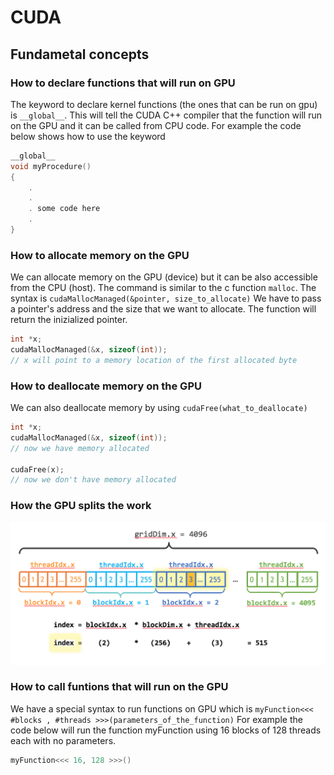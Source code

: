 # CUDA

## Fundametal concepts

### How to declare functions that will run on GPU

The keyword to declare kernel functions (the ones that can be run on gpu) is `__global__`.
This will tell the CUDA C++ compiler that the function will run on the GPU and it can be called from CPU code.
For example the code below shows how to use the keyword
``` c++
__global__
void myProcedure()
{
    .
    .
    . some code here
    .
}
```

### How to allocate memory on the GPU
We can allocate memory on the GPU (device) but it can be also accessible from the CPU (host).
The command is similar to the c function `malloc`.
The syntax is `cudaMallocManaged(&pointer, size_to_allocate)`
We have to pass a pointer's address and the size that we want to allocate. The function will return the inizialized pointer.
```c++
int *x;
cudaMallocManaged(&x, sizeof(int));
// x will point to a memory location of the first allocated byte
```

### How to deallocate memory on the GPU
We can also deallocate memory by using `cudaFree(what_to_deallocate)`
```c++
int *x;
cudaMallocManaged(&x, sizeof(int));
// now we have memory allocated

cudaFree(x);
// now we don't have memory allocated
```
### How the GPU splits the work
![alt text](cuda_indexing.png "How the GPU can split the work on an array")


### How to call funtions that will run on the GPU
We have a special syntax to run functions on GPU which is `myFunction<<< #blocks , #threads >>>(parameters_of_the_function)`
For example the code below will run the function myFunction using 16 blocks of 128 threads each with no parameters.
```c++
myFunction<<< 16, 128 >>>()
```